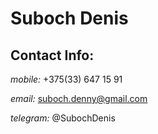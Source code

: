 # Suboch Denis

## Contact Info: 

*mobile:* +375(33) 647 15 91 

*email:* suboch.denny@gmail.com

*telegram:* @SubochDenis